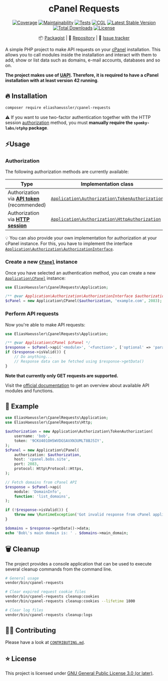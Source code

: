 <div align="center">

# cPanel Requests

[![Coverage](https://codecov.io/gh/eliashaeussler/cpanel-requests/branch/main/graph/badge.svg?token=YZ3RQHSX4B)](https://codecov.io/gh/eliashaeussler/cpanel-requests)
[![Maintainability](https://api.codeclimate.com/v1/badges/1277cb80151c332d04ff/maintainability)](https://codeclimate.com/github/eliashaeussler/cpanel-requests/maintainability)
[![Tests](https://github.com/eliashaeussler/cpanel-requests/actions/workflows/tests.yaml/badge.svg)](https://github.com/eliashaeussler/cpanel-requests/actions/workflows/tests.yaml)
[![CGL](https://github.com/eliashaeussler/cpanel-requests/actions/workflows/cgl.yaml/badge.svg)](https://github.com/eliashaeussler/cpanel-requests/actions/workflows/cgl.yaml)
[![Latest Stable Version](http://poser.pugx.org/eliashaeussler/cpanel-requests/v)](https://packagist.org/packages/eliashaeussler/cpanel-requests)
[![Total Downloads](http://poser.pugx.org/eliashaeussler/cpanel-requests/downloads)](https://packagist.org/packages/eliashaeussler/cpanel-requests)
[![License](http://poser.pugx.org/eliashaeussler/cpanel-requests/license)](LICENSE)

:package:&nbsp;[Packagist](https://packagist.org/packages/eliashaeussler/cpanel-requests) |
:floppy_disk:&nbsp;[Repository](https://github.com/eliashaeussler/cpanel-requests) |
:bug:&nbsp;[Issue tracker](https://github.com/eliashaeussler/cpanel-requests/issues)

</div>

A simple PHP project to make API requests on your [cPanel](https://cpanel.com/) installation.
This allows you to call modules inside the installation and interact with them to add, show or
list data such as domains, e-mail accounts, databases and so on.

**The project makes use of [UAPI](https://documentation.cpanel.net/display/DD/Guide+to+UAPI).
Therefore, it is required to have a cPanel installation with at least version 42 running**.

## :fire: Installation

```bash
composer require eliashaeussler/cpanel-requests
```

:warning: If you want to use two-factor authentication together with
the HTTP session [authorization](#authorization) method, you must
**manually require the `spomky-labs/otphp` package**.

## :zap:Usage

### Authorization

The following authorization methods are currently available:

| Type                                               | Implementation class                                                                                   |
|----------------------------------------------------|--------------------------------------------------------------------------------------------------------|
| Authorization via [**API token**][1] (recommended) | [`Application\Authorization\TokenAuthorization`](src/Application/Authorization/TokenAuthorization.php) |
| Authorization via [**HTTP session**][2]            | [`Application\Authorization\HttpAuthorization`](src/Application/Authorization/HttpAuthorization.php)   |

:bulb: You can also provide your own implementation for authorization
at your cPanel instance. For this, you have to implement the interface
[`Application\Authorization\AuthorizationInterface`](src/Application/Authorization/AuthorizationInterface.php).

### Create a new [`CPanel`](src/Application/CPanel.php) instance

Once you have selected an authentication method, you can create a
new [`Application\CPanel`](src/Application/CPanel.php) instance:

```php
use EliasHaeussler\CpanelRequests\Application;

/** @var Application\Authorization\AuthorizationInterface $authorization */
$cPanel = new Application\CPanel($authorization, 'example.com', 2083);
```

### Perform API requests

Now you're able to make API requests:

```php
use EliasHaeussler\CpanelRequests\Application;

/** @var Application\CPanel $cPanel */
$response = $cPanel->api('<module>', '<function>', ['optional' => 'parameters']);
if ($response->isValid()) {
    // Do anything...
    // Response data can be fetched using $response->getData()
}
```

**Note that currently only GET requests are supported.**

Visit the [official documentation][3] to get an overview about
available API modules and functions.

## :bee: Example

```php
use EliasHaeussler\CpanelRequests\Application;
use EliasHaeussler\CpanelRequests\Http;

$authorization = new Application\Authorization\TokenAuthorization(
    username: 'bob',
    token: '9CKU401OH5WVDGSAVXN3UMLT8BJ5IY',
);
$cPanel = new Application\CPanel(
    authorization: $authorization,
    host: 'cpanel.bobs.site',
    port: 2083,
    protocol: Http\Protocol::Https,
);

// Fetch domains from cPanel API
$response = $cPanel->api(
    module: 'DomainInfo',
    function: 'list_domains',
);

if (!$response->isValid()) {
    throw new \RuntimeException('Got invalid response from cPanel application.');
}

$domains = $response->getData()->data;
echo 'Bob\'s main domain is: ' . $domains->main_domain;
```

## :wastebasket: Cleanup

The project provides a console application that can be used to execute
several cleanup commands from the command line.

```bash
# General usage
vendor/bin/cpanel-requests

# Clear expired request cookie files
vendor/bin/cpanel-requests cleanup:cookies
vendor/bin/cpanel-requests cleanup:cookies --lifetime 1800

# Clear log files
vendor/bin/cpanel-requests cleanup:logs
```

## :technologist: Contributing

Please have a look at [`CONTRIBUTING.md`](CONTRIBUTING.md).

## :star: License

This project is licensed under [GNU General Public License 3.0 (or later)](LICENSE).

[1]: https://api.docs.cpanel.net/cpanel/tokens/
[2]: https://api.docs.cpanel.net/cpanel/introduction/
[3]: https://documentation.cpanel.net/display/DD/Guide+to+UAPI
